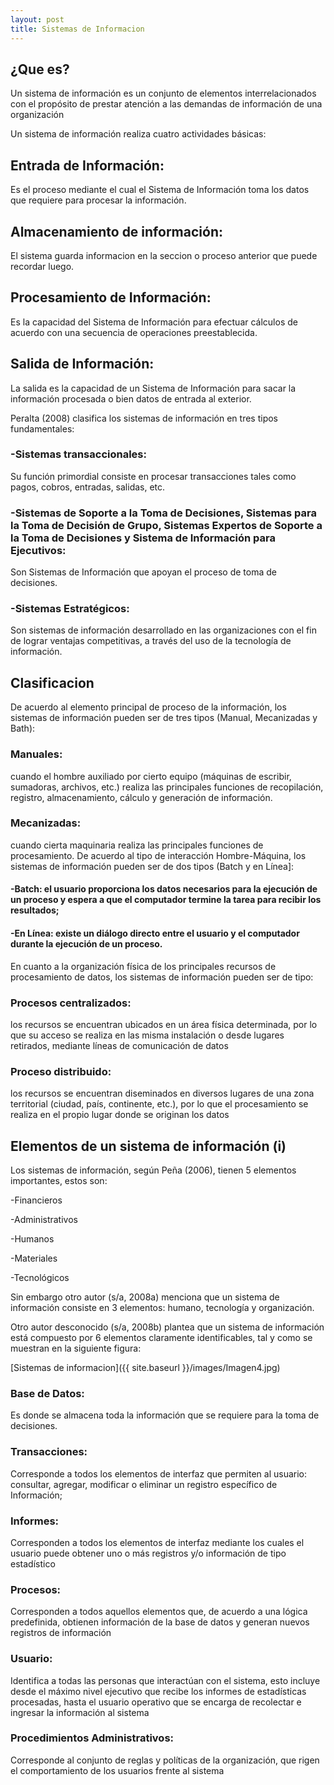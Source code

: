 ```yaml
---
layout: post
title: Sistemas de Informacion
---
```


## ¿Que es?
Un sistema de información es un conjunto de elementos interrelacionados con el propósito de prestar atención a las demandas de información de una organización

Un sistema de información realiza cuatro actividades básicas:

## Entrada de Información: 
Es el proceso mediante el cual el Sistema de Información toma los datos que requiere para procesar la información.

## Almacenamiento de información: 
El sistema guarda informacion en la seccion o proceso anterior que puede recordar luego.

## Procesamiento de Información: 
Es la capacidad del Sistema de Información para efectuar cálculos de acuerdo con una secuencia de operaciones preestablecida. 
## Salida de Información: 
La salida es la capacidad de un Sistema de Información para sacar la información procesada o bien datos de entrada al exterior. 


Peralta (2008) clasifica los sistemas de información en tres tipos fundamentales: 

### -Sistemas transaccionales: 
Su función primordial consiste en procesar transacciones tales como pagos, cobros, entradas, salidas, etc.

### -Sistemas de Soporte a la Toma de Decisiones, Sistemas para la Toma de Decisión de Grupo, Sistemas Expertos de Soporte a la Toma de Decisiones y Sistema de Información para Ejecutivos: 
Son Sistemas de Información que apoyan el proceso de toma de decisiones.

### -Sistemas Estratégicos: 
Son sistemas de información desarrollado en las organizaciones con el fin de lograr ventajas competitivas, a través del uso de la tecnología de información.

## Clasificacion

De acuerdo al elemento principal de proceso de la información, los sistemas de información pueden ser de tres tipos (Manual, Mecanizadas y Bath):

### Manuales: 
cuando el hombre auxiliado por cierto equipo (máquinas de escribir, sumadoras, archivos, etc.) realiza las principales funciones de recopilación, registro, almacenamiento, cálculo y generación de información.

### Mecanizadas: 
cuando cierta maquinaria realiza las principales funciones de procesamiento. De acuerdo al tipo de interacción Hombre-Máquina, los sistemas de información pueden ser de dos tipos (Batch y en Línea]: 

####  -Batch: el usuario proporciona los datos necesarios para la ejecución de un proceso y espera a que el computador termine la tarea para recibir los resultados; 
####  -En Línea: existe un diálogo directo entre el usuario y el computador durante la ejecución de un proceso.

En cuanto a la organización física de los principales recursos de procesamiento de datos, los sistemas de información pueden ser de tipo:
### Procesos centralizados: 
los recursos se encuentran ubicados en un área física determinada, por lo que su acceso se realiza en las misma instalación o desde lugares retirados, mediante líneas de comunicación de datos 

### Proceso distribuido: 
los recursos se encuentran diseminados en diversos lugares de una zona territorial (ciudad, país, continente, etc.), por lo que el procesamiento se realiza en el propio lugar donde se originan los datos

## Elementos de un sistema de información (i)
Los sistemas de información, según Peña (2006), tienen 5 elementos importantes, estos son:

-Financieros

-Administrativos

-Humanos

-Materiales

-Tecnológicos

Sin embargo otro autor (s/a, 2008a) menciona que un sistema de información consiste en 3 elementos: humano, tecnología y organización. 

Otro autor desconocido (s/a, 2008b) plantea que un sistema de información está compuesto por 6 elementos claramente identificables, tal y como se muestran en la siguiente figura:

[Sistemas de informacion]({{ site.baseurl }}/images/Imagen4.jpg)

### Base de Datos: 
Es donde se almacena toda la información que se requiere para la toma de decisiones. 

### Transacciones: 
Corresponde a todos los elementos de interfaz que permiten al usuario: consultar, agregar, modificar o eliminar un registro específico de Información;

### Informes: 
Corresponden a todos los elementos de interfaz mediante los cuales el usuario puede obtener uno o más registros y/o información de tipo estadístico 

### Procesos: 
Corresponden a todos aquellos elementos que, de acuerdo a una lógica predefinida, obtienen información de la base de datos y generan nuevos registros de información

### Usuario: 
Identifica a todas las personas que interactúan con el sistema, esto incluye desde el máximo nivel ejecutivo que recibe los informes de estadísticas procesadas, hasta el usuario operativo que se encarga de recolectar e ingresar la información al sistema

### Procedimientos Administrativos: 
Corresponde al conjunto de reglas y políticas de la organización, que rigen el comportamiento de los usuarios frente al sistema


